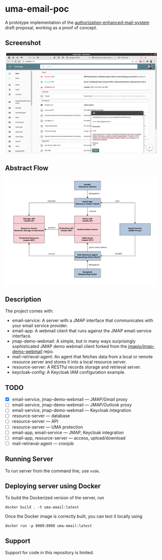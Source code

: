 # uma-email-poc

A prototype implementation of the [authorization-enhanced-mail-system][1] draft proposal, working as a proof of concept.

## Screenshot

![GUI](./docs/images/gui.png)

## Abstract Flow

![Abstract Flow](./docs/images/abstract-flow.png)

## Description

The project comes with:

* email-service: A server with a JMAP interface that communicates with your email service provider.
* email-app: A webmail client that runs against the JMAP email-service interface.
* jmap-demo-webmail: A simple, but in many ways surprisingly sophisticated JMAP demo webmail client forked from the [jmapio/jmap-demo-webmail][2] repo.
* mail-retrieval-agent: An agent that fetches data from a local or remote resource server and stores it into a local resource server.
* resource-server: A RESTful records storage and retrieval server.
* keycloak-config: A Keycloak IAM configuration example.

## TODO
- [x] email-service, jmap-demo-webmail — JMAP/Gmail proxy
- [ ] email-service, jmap-demo-webmail — JMAP/Outlook proxy
- [ ] email-service, jmap-demo-webmail — Keycloak integration
- [ ] resource-server — database
- [ ] resource-server — API
- [ ] resource-server — UMA protection
- [ ] email-app, email-service — JMAP, Keycloak integration
- [ ] email-app, resource-server — access, upload/download
- [ ] mail-retrieval-agent — cronjob

## Running Server

To run server from the command line, use `node`.

## Deploying server using Docker

To build the Dockerized version of the server, run

```
docker build . -t uma-email:latest
```

Once the Docker image is correctly built, you can test it locally using

```
docker run -p 8080:8080 uma-email:latest
```
## Support

Support for code in this repository is limited.

[1]: https://github.com/uma-email/proposal
[2]: https://github.com/jmapio/jmap-demo-webmail
